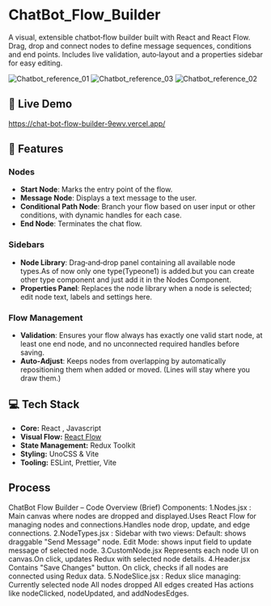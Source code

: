 # ChatBot_Flow_Builder

A visual, extensible chatbot‐flow builder built with React and React Flow. Drag, drop and connect nodes to define message sequences, conditions and end points. Includes live validation, auto‐layout and a properties sidebar for easy editing.

![Chatbot_reference_01](https://github.com/user-attachments/assets/48e19e33-c67e-4cd7-ad17-413b1351f289)
![Chatbot_reference_03](https://github.com/user-attachments/assets/4c4bb794-54b9-4a9f-b513-fc7469014f94)
![Chatbot_reference_02](https://github.com/user-attachments/assets/0ea21177-9d42-4d8e-9b32-5205e2e3d329)


## 🔗 Live Demo

https://chat-bot-flow-builder-9ewv.vercel.app/
 
## 🚀 Features

### Nodes
- **Start Node**: Marks the entry point of the flow.  
- **Message Node**: Displays a text message to the user.  
- **Conditional Path Node**: Branch your flow based on user input or other conditions, with dynamic handles for each case.  
- **End Node**: Terminates the chat flow.

### Sidebars
- **Node Library**: Drag‑and‑drop panel containing all available node types.As of now only one type(Typeone1) is added.but you can create other type component and just add it in the Nodes Component.
- **Properties Panel**: Replaces the node library when a node is selected; edit node text, labels and settings here.

### Flow Management
- **Validation**: Ensures your flow always has exactly one valid start node, at least one end node, and no unconnected required handles before saving.  
- **Auto‐Adjust**: Keeps nodes from overlapping by automatically repositioning them when added or moved. (Lines will stay where you draw them.)

## 💻 Tech Stack
- **Core:** React , Javascript
- **Visual Flow:** [React Flow](https://reactflow.dev/)  
- **State Management:** Redux Toolkit  
- **Styling:** UnoCSS & Vite  
- **Tooling:** ESLint, Prettier, Vite

## Process

 ChatBot Flow Builder – Code Overview (Brief)
Components:
1.Nodes.jsx  : Main canvas where nodes are dropped and displayed.Uses React Flow for managing nodes and connections.Handles node drop, update, and edge connections.
2.NodeTypes.jsx : 
Sidebar with two views:
Default: shows draggable "Send Message" node.
Edit Mode: shows input field to update message of selected node.
3.CustomNode.jsx
Represents each node UI on canvas.On click, updates Redux with selected node details.
4.Header.jsx
Contains "Save Changes" button.
On click, checks if all nodes are connected using Redux data.
5.NodeSlice.jsx : Redux slice managing:
Currently selected node
All nodes dropped
All edges created
Has actions like nodeClicked, nodeUpdated, and addNodesEdges.
